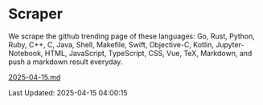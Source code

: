 # Scraper

We scrape the github trending page of these languages: Go, Rust, Python, Ruby, C++, C, Java, Shell, Makefile, Swift, Objective-C, Kotlin, Jupyter-Notebook, HTML, JavaScript, TypeScript, CSS, Vue, TeX, Markdown, and push a markdown result everyday.

[2025-04-15.md](https://github.com/yangwenmai/github-trending-backup/blob/master/2025-04-15.md)

Last Updated: 2025-04-15 04:00:15